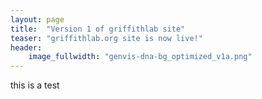 ```yaml
---
layout: page
title:  "Version 1 of griffithlab site"
teaser: "griffithlab.org site is now live!"
header:
    image_fullwidth: "genvis-dna-bg_optimized_v1a.png"
---
```


this is a test
